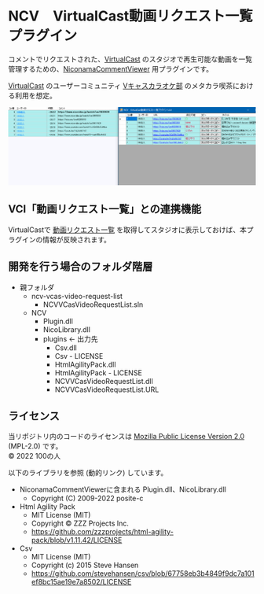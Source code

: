 NCV　VirtualCast動画リクエスト一覧プラグイン
============================================
コメントでリクエストされた、[VirtualCast] のスタジオで再生可能な動画を一覧管理するための、[NiconamaCommentViewer] 用プラグインです。

[VirtualCast] のユーザーコミュニティ [Vキャスカラオケ部] のメタカラ喫茶における利用を想定。

![](Screenshot.png)

[VirtualCast]: https://virtualcast.jp/ "バーチャルキャストは、時間や場所に囚われず、全国各地のユーザーと共に非日常な日常を体験できるコミュニケーションサービスです"
[NiconamaCommentViewer]: https://www.posite-c.com/application/ncv/ "NiconamaCommentViewer とは？　• ニコニコ生放送のコメント専用ビューアです　• 放送中番組、タイムシフトともに利用可能です"
[Vキャスカラオケ部]: https://twitter.com/masanyu_vr/status/1447145052271099904 "SYNCROOMを利用した凸待ちカラオケ配信などを行うコミュニティ"

VCI「動画リクエスト一覧」との連携機能
-------------------------------------
VirtualCastで [動画リクエスト一覧] を取得してスタジオに表示しておけば、本プラグインの情報が反映されます。

[動画リクエスト一覧]: https://seed.online/products/38bd415084eadbd5753d564b989330d20b33c2635766d3eb761e95987f904a4e


開発を行う場合のフォルダ階層
----------------------------
- 親フォルダ
	+ ncv-vcas-video-request-list
		* NCVVCasVideoRequestList.sln
	+ NCV
		* Plugin.dll
		* NicoLibrary.dll
		* plugins ← 出力先
			- Csv.dll
			- Csv - LICENSE
			- HtmlAgilityPack.dll
			- HtmlAgilityPack - LICENSE
			- NCVVCasVideoRequestList.dll
			- NCVVCasVideoRequestList.URL

ライセンス
---------
当リポジトリ内のコードのライセンスは [Mozilla Public License Version 2.0] \(MPL-2.0) です。  
© 2022 100の人

以下のライブラリを参照 (動的リンク) しています。
- NiconamaCommentViewerに含まれる Plugin.dll、NicoLibrary.dll
	+ Copyright (C) 2009-2022 posite-c
- Html Agility Pack
	+ MIT License (MIT)
	+ Copyright © ZZZ Projects Inc.
	+ https://github.com/zzzprojects/html-agility-pack/blob/v1.11.42/LICENSE
- Csv
	+ MIT License (MIT)
	+ Copyright (c) 2015 Steve Hansen
	+ https://github.com/stevehansen/csv/blob/67758eb3b4849f9dc7a101ef8bc15ae19e7a8502/LICENSE

[Mozilla Public License Version 2.0]: https://www.mozilla.org/MPL/2.0/
